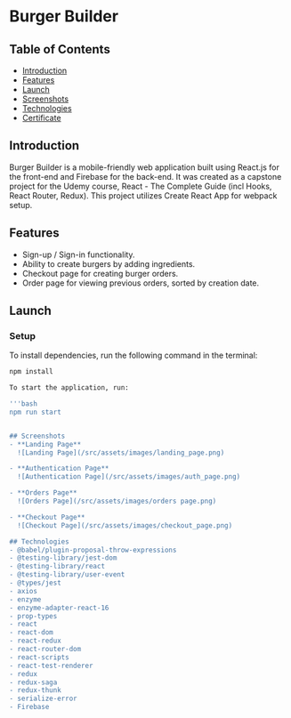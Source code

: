 # Burger Builder

## Table of Contents
- [Introduction](#introduction)
- [Features](#features)
- [Launch](#launch)
- [Screenshots](#screenshots)
- [Technologies](#technologies)
- [Certificate](#certificate)

## Introduction
Burger Builder is a mobile-friendly web application built using React.js for the front-end and Firebase for the back-end. It was created as a capstone project for the Udemy course, React - The Complete Guide (incl Hooks, React Router, Redux). This project utilizes Create React App for webpack setup.

## Features
- Sign-up / Sign-in functionality.
- Ability to create burgers by adding ingredients.
- Checkout page for creating burger orders.
- Order page for viewing previous orders, sorted by creation date.

## Launch

### Setup
To install dependencies, run the following command in the terminal:

```bash
npm install

To start the application, run:

'''bash
npm run start


## Screenshots
- **Landing Page**
  ![Landing Page](/src/assets/images/landing_page.png)

- **Authentication Page**
  ![Authentication Page](/src/assets/images/auth_page.png)

- **Orders Page**
  ![Orders Page](/src/assets/images/orders page.png)

- **Checkout Page**
  ![Checkout Page](/src/assets/images/checkout_page.png)

## Technologies
- @babel/plugin-proposal-throw-expressions
- @testing-library/jest-dom
- @testing-library/react
- @testing-library/user-event
- @types/jest
- axios
- enzyme
- enzyme-adapter-react-16
- prop-types
- react
- react-dom
- react-redux
- react-router-dom
- react-scripts
- react-test-renderer
- redux
- redux-saga
- redux-thunk
- serialize-error
- Firebase

